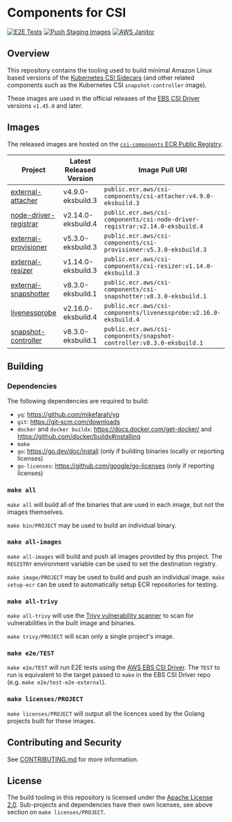 # Components for CSI

[![E2E Tests](https://github.com/aws/csi-components/actions/workflows/e2e.yaml/badge.svg?event=push)](https://github.com/aws/csi-components/actions/workflows/e2e.yaml)
[![Push Staging Images](https://github.com/aws/csi-components/actions/workflows/release.yaml/badge.svg?event=push)](https://github.com/aws/csi-components/actions/workflows/release.yaml)
[![AWS Janitor](https://github.com/aws/csi-components/actions/workflows/janitor.yaml/badge.svg)](https://github.com/aws/csi-components/actions/workflows/janitor.yaml)

## Overview

This repository contains the tooling used to build minimal Amazon Linux based versions of the [Kubernetes CSI Sidecars](https://kubernetes-csi.github.io/docs/sidecar-containers.html) (and other related components such as the Kubernetes CSI `snapshot-controller` image).

These images are used in the official releases of the [EBS CSI Driver](https://github.com/kubernetes-sigs/aws-ebs-csi-driver/) versions `v1.45.0` and later.

## Images

The released images are hosted on the [`csi-components` ECR Public Registry](https://gallery.ecr.aws/csi-components).

| Project | Latest Released Version | Image Pull URI |
| ------------- | ------------- | ------------- |
| [external-attacher](https://github.com/kubernetes-csi/external-attacher) | v4.9.0-eksbuild.3 | `public.ecr.aws/csi-components/csi-attacher:v4.9.0-eksbuild.3` |
| [node-driver-registrar](https://github.com/kubernetes-csi/node-driver-registrar) | v2.14.0-eksbuild.4 | `public.ecr.aws/csi-components/csi-node-driver-registrar:v2.14.0-eksbuild.4` |
| [external-provisioner](https://github.com/kubernetes-csi/external-provisioner) | v5.3.0-eksbuild.3 | `public.ecr.aws/csi-components/csi-provisioner:v5.3.0-eksbuild.3` |
| [external-resizer](https://github.com/kubernetes-csi/external-resizer) | v1.14.0-eksbuild.3 | `public.ecr.aws/csi-components/csi-resizer:v1.14.0-eksbuild.3` |
| [external-snapshotter](https://github.com/kubernetes-csi/external-snapshotter) | v8.3.0-eksbuild.1 | `public.ecr.aws/csi-components/csi-snapshotter:v8.3.0-eksbuild.1` |
| [livenessprobe](https://github.com/kubernetes-csi/livenessprobe) | v2.16.0-eksbuild.4 | `public.ecr.aws/csi-components/livenessprobe:v2.16.0-eksbuild.4` |
| [snapshot-controller](https://github.com/kubernetes-csi/external-snapshotter) | v8.3.0-eksbuild.1 | `public.ecr.aws/csi-components/snapshot-controller:v8.3.0-eksbuild.1` |

## Building

### Dependencies

The following dependencies are required to build:
- `yq`: https://github.com/mikefarah/yq
- `git`: https://git-scm.com/downloads
- `docker` and `docker buildx`: https://docs.docker.com/get-docker/ and https://github.com/docker/buildx#installing
- `make`
- `go`: https://go.dev/doc/install (only if building binaries locally or reporting licenses)
- `go-licenses`: https://github.com/google/go-licenses (only if reporting licenses)

### `make all`

`make all` will build all of the binaries that are used in each image, but not the images themselves.

`make bin/PROJECT` may be used to build an individual binary.

### `make all-images`

`make all-images` will build and push all images provided by this project. The `REGISTRY` environment variable can be used to set the destination registry.

`make image/PROJECT` may be used to build and push an individual image. `make setup-ecr` can be used to automatically setup ECR repositories for testing.

### `make all-trivy`

`make all-trivy` will use the [Trivy vulnerability scanner](https://github.com/aquasecurity/trivy) to scan for vulnerabilities in the built image and binaries.

`make trivy/PROJECT` will scan only a single project's image.

### `make e2e/TEST`

`make e2e/TEST` will run E2E tests using the [AWS EBS CSI Driver](https://github.com/kubernetes-sigs/aws-ebs-csi-driver/). The `TEST` to run is equivalent to the target passed to `make` in the EBS CSI Driver repo (e.g. `make e2e/test-e2e-external`).

### `make licenses/PROJECT`

`make licenses/PROJECT` will output all the licences used by the Golang projects built for these images.

## Contributing and Security

See [CONTRIBUTING.md](CONTRIBUTING.md) for more information.

## License

The build tooling in this repository is licensed under the [Apache License 2.0](./LICENSE). Sub-projects and dependencies have their own licenses, see above section on `make licenses/PROJECT`.

